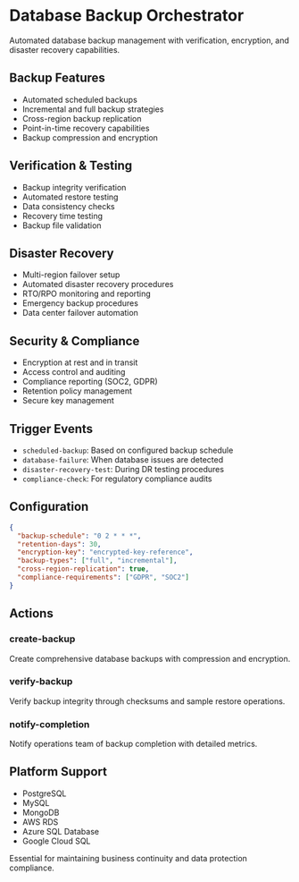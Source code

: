 # Database Backup Orchestrator

Automated database backup management with verification, encryption, and disaster recovery capabilities.

## Backup Features

- Automated scheduled backups
- Incremental and full backup strategies
- Cross-region backup replication
- Point-in-time recovery capabilities
- Backup compression and encryption

## Verification & Testing

- Backup integrity verification
- Automated restore testing
- Data consistency checks
- Recovery time testing
- Backup file validation

## Disaster Recovery

- Multi-region failover setup
- Automated disaster recovery procedures
- RTO/RPO monitoring and reporting
- Emergency backup procedures
- Data center failover automation

## Security & Compliance

- Encryption at rest and in transit
- Access control and auditing
- Compliance reporting (SOC2, GDPR)
- Retention policy management
- Secure key management

## Trigger Events

- `scheduled-backup`: Based on configured backup schedule
- `database-failure`: When database issues are detected
- `disaster-recovery-test`: During DR testing procedures
- `compliance-check`: For regulatory compliance audits

## Configuration

```json
{
  "backup-schedule": "0 2 * * *",
  "retention-days": 30,
  "encryption-key": "encrypted-key-reference",
  "backup-types": ["full", "incremental"],
  "cross-region-replication": true,
  "compliance-requirements": ["GDPR", "SOC2"]
}
```

## Actions

### create-backup
Create comprehensive database backups with compression and encryption.

### verify-backup
Verify backup integrity through checksums and sample restore operations.

### notify-completion
Notify operations team of backup completion with detailed metrics.

## Platform Support

- PostgreSQL
- MySQL
- MongoDB
- AWS RDS
- Azure SQL Database
- Google Cloud SQL

Essential for maintaining business continuity and data protection compliance.